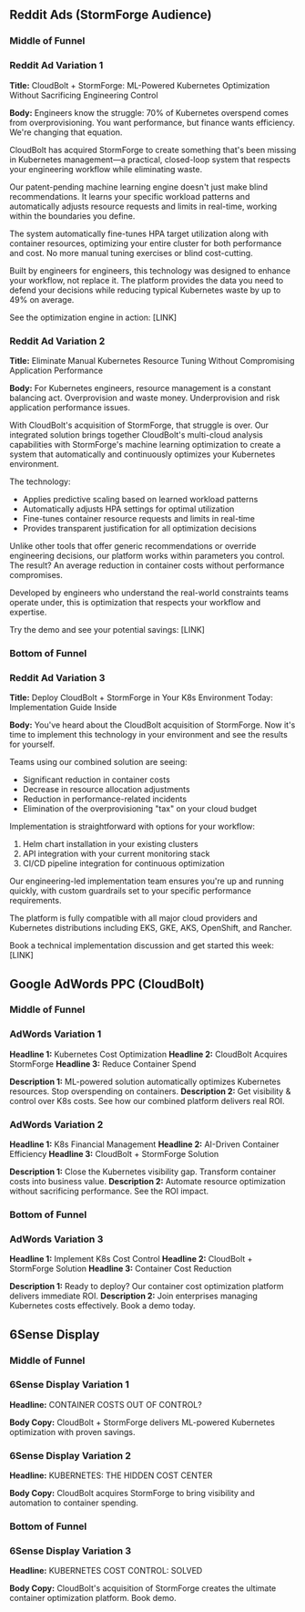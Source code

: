 
## Reddit Ads (StormForge Audience)

### Middle of Funnel

### Reddit Ad Variation 1

**Title:** CloudBolt + StormForge: ML-Powered Kubernetes Optimization Without Sacrificing Engineering Control

**Body:**
Engineers know the struggle: 70% of Kubernetes overspend comes from overprovisioning. You want performance, but finance wants efficiency. We're changing that equation.

CloudBolt has acquired StormForge to create something that's been missing in Kubernetes management—a practical, closed-loop system that respects your engineering workflow while eliminating waste.

Our patent-pending machine learning engine doesn't just make blind recommendations. It learns your specific workload patterns and automatically adjusts resource requests and limits in real-time, working within the boundaries you define.

The system automatically fine-tunes HPA target utilization along with container resources, optimizing your entire cluster for both performance and cost. No more manual tuning exercises or blind cost-cutting.

Built by engineers for engineers, this technology was designed to enhance your workflow, not replace it. The platform provides the data you need to defend your decisions while reducing typical Kubernetes waste by up to 49% on average.

See the optimization engine in action: [LINK]

### Reddit Ad Variation 2

**Title:** Eliminate Manual Kubernetes Resource Tuning Without Compromising Application Performance

**Body:**
For Kubernetes engineers, resource management is a constant balancing act. Overprovision and waste money. Underprovision and risk application performance issues.

With CloudBolt's acquisition of StormForge, that struggle is over. Our integrated solution brings together CloudBolt's multi-cloud analysis capabilities with StormForge's machine learning optimization to create a system that automatically and continuously optimizes your Kubernetes environment.

The technology:

- Applies predictive scaling based on learned workload patterns
- Automatically adjusts HPA settings for optimal utilization
- Fine-tunes container resource requests and limits in real-time
- Provides transparent justification for all optimization decisions

Unlike other tools that offer generic recommendations or override engineering decisions, our platform works within parameters you control. The result? An average reduction in container costs without performance compromises.

Developed by engineers who understand the real-world constraints teams operate under, this is optimization that respects your workflow and expertise.

Try the demo and see your potential savings: [LINK]

### Bottom of Funnel

### Reddit Ad Variation 3

**Title:** Deploy CloudBolt + StormForge in Your K8s Environment Today: Implementation Guide Inside

**Body:**
You've heard about the CloudBolt acquisition of StormForge. Now it's time to implement this technology in your environment and see the results for yourself.

Teams using our combined solution are seeing:

- Significant reduction in container costs
- Decrease in resource allocation adjustments
- Reduction in performance-related incidents
- Elimination of the overprovisioning "tax" on your cloud budget

Implementation is straightforward with options for your workflow:

1. Helm chart installation in your existing clusters
2. API integration with your current monitoring stack
3. CI/CD pipeline integration for continuous optimization

Our engineering-led implementation team ensures you're up and running quickly, with custom guardrails set to your specific performance requirements.

The platform is fully compatible with all major cloud providers and Kubernetes distributions including EKS, GKE, AKS, OpenShift, and Rancher.

Book a technical implementation discussion and get started this week: [LINK]

## Google AdWords PPC (CloudBolt)

### Middle of Funnel

### AdWords Variation 1

**Headline 1:** Kubernetes Cost Optimization
**Headline 2:** CloudBolt Acquires StormForge
**Headline 3:** Reduce Container Spend

**Description 1:** ML-powered solution automatically optimizes Kubernetes resources. Stop overspending on containers.
**Description 2:** Get visibility & control over K8s costs. See how our combined platform delivers real ROI.

### AdWords Variation 2

**Headline 1:** K8s Financial Management
**Headline 2:** AI-Driven Container Efficiency
**Headline 3:** CloudBolt + StormForge Solution

**Description 1:** Close the Kubernetes visibility gap. Transform container costs into business value.
**Description 2:** Automate resource optimization without sacrificing performance. See the ROI impact.

### Bottom of Funnel

### AdWords Variation 3

**Headline 1:** Implement K8s Cost Control
**Headline 2:** CloudBolt + StormForge Solution
**Headline 3:** Container Cost Reduction

**Description 1:** Ready to deploy? Our container cost optimization platform delivers immediate ROI.
**Description 2:** Join enterprises managing Kubernetes costs effectively. Book a demo today.

## 6Sense Display

### Middle of Funnel

### 6Sense Display Variation 1

**Headline:** CONTAINER COSTS OUT OF CONTROL?

**Body Copy:** CloudBolt + StormForge delivers ML-powered Kubernetes optimization with proven savings.

### 6Sense Display Variation 2

**Headline:** KUBERNETES: THE HIDDEN COST CENTER

**Body Copy:** CloudBolt acquires StormForge to bring visibility and automation to container spending.

### Bottom of Funnel

### 6Sense Display Variation 3

**Headline:** KUBERNETES COST CONTROL: SOLVED

**Body Copy:** CloudBolt's acquisition of StormForge creates the ultimate container optimization platform. Book demo.

##